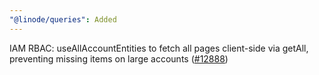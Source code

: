 ```yaml
---
"@linode/queries": Added
---
```


IAM RBAC: useAllAccountEntities to fetch all pages client-side via getAll, preventing missing items on large accounts ([#12888](https://github.com/linode/manager/pull/12888))
